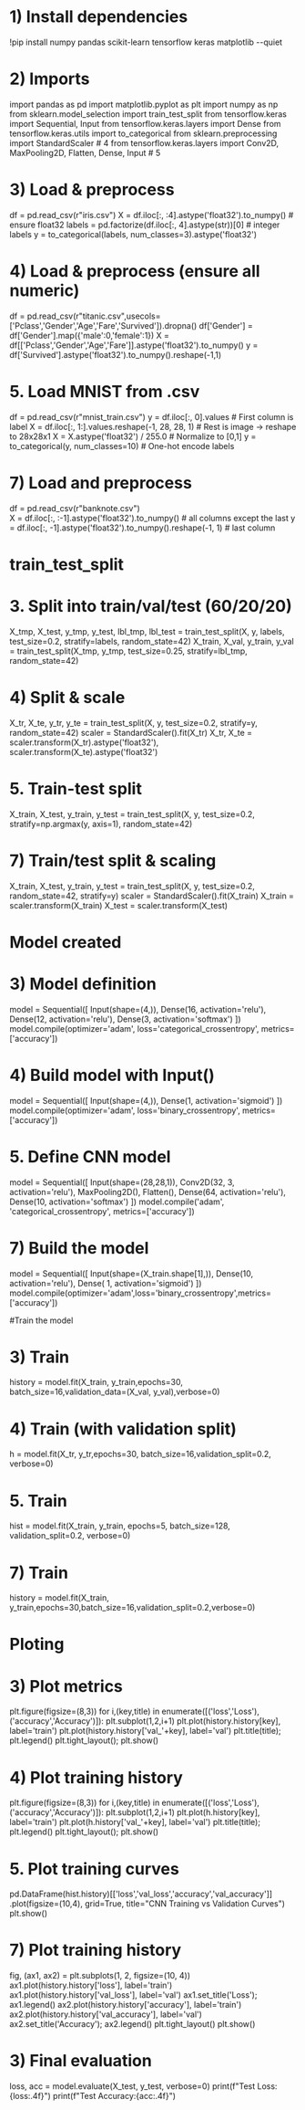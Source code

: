 # 1) Install dependencies 
!pip install numpy pandas scikit-learn tensorflow keras matplotlib --quiet

# 2) Imports
import pandas as pd
import matplotlib.pyplot as plt
import numpy as np
from sklearn.model_selection import train_test_split
from tensorflow.keras import Sequential, Input
from tensorflow.keras.layers import Dense
from tensorflow.keras.utils import to_categorical
from sklearn.preprocessing import StandardScaler                                     # 4
from tensorflow.keras.layers import Conv2D, MaxPooling2D, Flatten, Dense, Input      # 5

# 3) Load & preprocess
df = pd.read_csv(r"iris.csv")
X = df.iloc[:, :4].astype('float32').to_numpy()           # ensure float32
labels = pd.factorize(df.iloc[:, 4].astype(str))[0]       # integer labels
y = to_categorical(labels, num_classes=3).astype('float32')

# 4) Load & preprocess (ensure all numeric)
df = pd.read_csv(r"titanic.csv",usecols=['Pclass','Gender','Age','Fare','Survived']).dropna()
df['Gender'] = df['Gender'].map({'male':0,'female':1})
X = df[['Pclass','Gender','Age','Fare']].astype('float32').to_numpy()
y = df['Survived'].astype('float32').to_numpy().reshape(-1,1)

# 5. Load MNIST from .csv
df = pd.read_csv(r"mnist_train.csv")
y = df.iloc[:, 0].values                             # First column is label
X = df.iloc[:, 1:].values.reshape(-1, 28, 28, 1)     # Rest is image → reshape to 28x28x1
X = X.astype('float32') / 255.0                      # Normalize to [0,1]
y = to_categorical(y, num_classes=10)                # One-hot encode labels

# 7) Load and preprocess
df = pd.read_csv(r"banknote.csv")  
X = df.iloc[:, :-1].astype('float32').to_numpy()  # all columns except the last
y = df.iloc[:,  -1].astype('float32').to_numpy().reshape(-1, 1)  # last column

# train_test_split
# 3. Split into train/val/test (60/20/20)
X_tmp, X_test, y_tmp, y_test, lbl_tmp, lbl_test = train_test_split(X, y, labels, test_size=0.2, stratify=labels, random_state=42)
X_train, X_val, y_train, y_val = train_test_split(X_tmp, y_tmp, test_size=0.25, stratify=lbl_tmp, random_state=42)

# 4) Split & scale
X_tr, X_te, y_tr, y_te = train_test_split(X, y, test_size=0.2, stratify=y, random_state=42)
scaler = StandardScaler().fit(X_tr)
X_tr, X_te = scaler.transform(X_tr).astype('float32'), scaler.transform(X_te).astype('float32')

# 5. Train-test split
X_train, X_test, y_train, y_test = train_test_split(X, y, test_size=0.2, stratify=np.argmax(y, axis=1), random_state=42)

# 7) Train/test split & scaling
X_train, X_test, y_train, y_test = train_test_split(X, y, test_size=0.2, random_state=42, stratify=y)
scaler = StandardScaler().fit(X_train)
X_train = scaler.transform(X_train)
X_test  = scaler.transform(X_test)

# Model created
# 3) Model definition
model = Sequential([
    Input(shape=(4,)),
    Dense(16, activation='relu'),
    Dense(12, activation='relu'),
    Dense(3,  activation='softmax')
])
model.compile(optimizer='adam', loss='categorical_crossentropy', metrics=['accuracy'])

# 4) Build model with Input()
model = Sequential([
    Input(shape=(4,)),
    Dense(1, activation='sigmoid')
])
model.compile(optimizer='adam', loss='binary_crossentropy', metrics=['accuracy'])

# 5. Define CNN model
model = Sequential([
    Input(shape=(28,28,1)),
    Conv2D(32, 3, activation='relu'),
    MaxPooling2D(),
    Flatten(),
    Dense(64, activation='relu'),
    Dense(10, activation='softmax')
])
model.compile('adam', 'categorical_crossentropy', metrics=['accuracy'])

# 7) Build the model
model = Sequential([
    Input(shape=(X_train.shape[1],)),
    Dense(10, activation='relu'),
    Dense( 1, activation='sigmoid')
])
model.compile(optimizer='adam',loss='binary_crossentropy',metrics=['accuracy'])

#Train the model
# 3) Train
history = model.fit(X_train, y_train,epochs=30, batch_size=16,validation_data=(X_val, y_val),verbose=0)

# 4) Train (with validation split)
h = model.fit(X_tr, y_tr,epochs=30, batch_size=16,validation_split=0.2, verbose=0)

# 5. Train
hist = model.fit(X_train, y_train, epochs=5, batch_size=128, validation_split=0.2, verbose=0)

# 7) Train
history = model.fit(X_train, y_train,epochs=30,batch_size=16,validation_split=0.2,verbose=0)

# Ploting
# 3) Plot metrics
plt.figure(figsize=(8,3))
for i,(key,title) in enumerate([('loss','Loss'),('accuracy','Accuracy')]):
    plt.subplot(1,2,i+1)
    plt.plot(history.history[key],      label='train')
    plt.plot(history.history['val_'+key], label='val')
    plt.title(title); plt.legend()
plt.tight_layout(); plt.show()

# 4) Plot training history
plt.figure(figsize=(8,3))
for i,(key,title) in enumerate([('loss','Loss'),('accuracy','Accuracy')]):
    plt.subplot(1,2,i+1)
    plt.plot(h.history[key],      label='train')
    plt.plot(h.history['val_'+key], label='val')
    plt.title(title); plt.legend()
plt.tight_layout(); plt.show()

# 5. Plot training curves
pd.DataFrame(hist.history)[['loss','val_loss','accuracy','val_accuracy']]\
    .plot(figsize=(10,4), grid=True, title="CNN Training vs Validation Curves")
plt.show()

# 7) Plot training history
fig, (ax1, ax2) = plt.subplots(1, 2, figsize=(10, 4))
ax1.plot(history.history['loss'],   label='train')
ax1.plot(history.history['val_loss'], label='val')
ax1.set_title('Loss');    ax1.legend()
ax2.plot(history.history['accuracy'],   label='train')
ax2.plot(history.history['val_accuracy'], label='val')
ax2.set_title('Accuracy'); ax2.legend()
plt.tight_layout()
plt.show()

# 3) Final evaluation
loss, acc = model.evaluate(X_test, y_test, verbose=0)
print(f"Test Loss:    {loss:.4f}")
print(f"Test Accuracy:{acc:.4f}")
